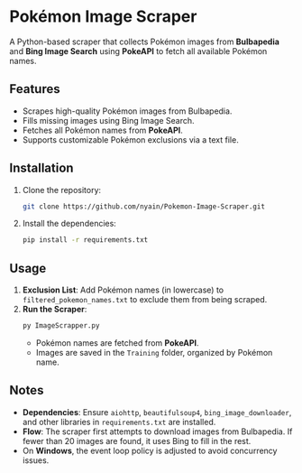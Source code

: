 # Pokémon Image Scraper

A Python-based scraper that collects Pokémon images from **Bulbapedia** and **Bing Image Search** using **PokeAPI** to fetch all available Pokémon names.

## Features
- Scrapes high-quality Pokémon images from Bulbapedia.
- Fills missing images using Bing Image Search.
- Fetches all Pokémon names from **PokeAPI**.
- Supports customizable Pokémon exclusions via a text file.

## Installation
1. Clone the repository:
    ```bash
    git clone https://github.com/nyain/Pokemon-Image-Scraper.git
    ```
2. Install the dependencies:
    ```bash
    pip install -r requirements.txt
    ```

## Usage
1. **Exclusion List**: Add Pokémon names (in lowercase) to `filtered_pokemon_names.txt` to exclude them from being scraped.
2. **Run the Scraper**:
    ```bash
    py ImageScrapper.py
    ```
   - Pokémon names are fetched from **PokeAPI**.
   - Images are saved in the `Training` folder, organized by Pokémon name.
   
## Notes
- **Dependencies**: Ensure `aiohttp`, `beautifulsoup4`, `bing_image_downloader`, and other libraries in `requirements.txt` are installed.
- **Flow**: The scraper first attempts to download images from Bulbapedia. If fewer than 20 images are found, it uses Bing to fill in the rest.
- On **Windows**, the event loop policy is adjusted to avoid concurrency issues.
